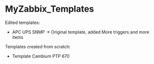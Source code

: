 # MyZabbix_Templates

Edited templates:
  - APC UPS SNMP -> Original template, added More triggers and more items



Templates created from scratch:
  - Template Cambium PTP 670


        
